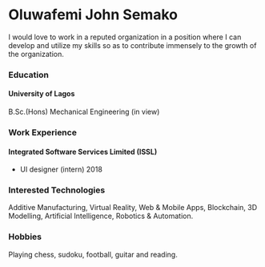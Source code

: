 # Oluwafemi John Semako

I would love to work in a reputed organization in a position where I can develop and utilize my skills so as to contribute immensely to the growth of the organization. 

### Education
#### University of Lagos
B.Sc.(Hons) Mechanical Engineering (in view)

### Work Experience
#### Integrated Software Services Limited (ISSL)
- UI designer (intern)  2018

### Interested Technologies
Additive Manufacturing,
Virtual Reality,
Web & Mobile Apps,
Blockchain,
3D Modelling,
Artificial Intelligence,
Robotics & Automation.

### Hobbies
Playing chess, sudoku, football, guitar and reading.


